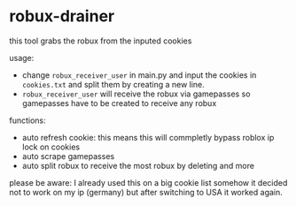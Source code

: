 # robux-drainer
this tool grabs the robux from the inputed cookies

usage:
- change `robux_receiver_user` in main.py and input the cookies in `cookies.txt` and split them by creating a new line.
- `robux_receiver_user` will receive the robux via gamepasses so gamepasses have to be created to receive any robux

functions:
- auto refresh cookie: this means this will commpletly bypass roblox ip lock on cookies
- auto scrape gamepasses
- auto split robux to receive the most robux by deleting and more

please be aware: I already used this on a big cookie list somehow it decided not to work on my ip (germany) but after switching to USA it worked again. 
